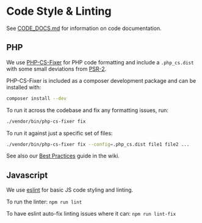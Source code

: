 # Code Style & Linting

See [CODE_DOCS.md](CODE_DOCS.md) for information on code documentation.

## PHP

We use [PHP-CS-Fixer](https://github.com/FriendsOfPHP/PHP-CS-Fixer) for PHP
code formatting and include a `.php_cs.dist` with some small deviations from
[PSR-2](https://www.php-fig.org/psr/psr-2/).

PHP-CS-Fixer is included as a composer development package and can be installed
with:
```bash
composer install --dev
```

To run it across the codebase and fix any formatting issues, run:
```bash
./vendor/bin/php-cs-fixer fix
```

To run it against just a specific set of files:
```bash
./vendor/bin/php-cs-fixer fix --config=.php_cs.dist file1 file2 ...
```

See also our [Best Practices](https://www.pgdp.net/wiki/DP_Code_Best_Practices)
guide in the wiki.

## Javascript

We use [eslint](https://eslint.org/) for basic JS code styling and linting.

To run the linter: `npm run lint`

To have eslint auto-fix linting issues where it can: `npm run lint-fix`

